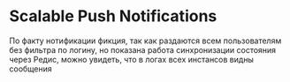 # Scalable Push Notifications
По факту нотификации фикция, так как раздаются всем пользователям без фильтра по логину, но показана работа синхронизации состояния через Редис, можно увидеть, что в логах всех инстансов видны сообщения
